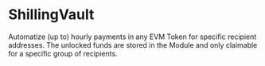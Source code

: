 # ShillingVault
Automatize (up to) hourly payments in any EVM Token for specific recipient addresses. The unlocked funds are stored in the Module and only claimable for a specific group of recipients. 
